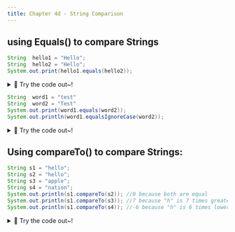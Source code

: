 ```yaml
---
title: Chapter 4d - String Comparison
---
```



## using Equals() to compare Strings

```java
String  hello1 = "Hello";
String  hello2 = "Hello";
System.out.print(hello1.equals(hello2));
```

<details>
<summary>
🧪 Try the code out~!
</summary>
<iframe src="https://trinket.io/embed/java/c88b414007" width="100%" height="300" frameborder="0" marginwidth="0" marginheight="0" allowfullscreen></iframe>

</details>




```java
String  word1 = "test"
String  word2 = "Test"
System.out.print(word1.equals(word2)); 
System.out.println(word1.equalsIgnoreCase(word2));
```
<details>
<summary>
🧪 Try the code out~!
</summary>
<iframe src="https://trinket.io/embed/java/4019da27be" width="100%" height="600" frameborder="0" marginwidth="0" marginheight="0" allowfullscreen></iframe>

</details>

## Using compareTo() to compare Strings:

```java
String s1 = "hello";
String s2 = "hello";
String s3 = "apple";
String s4 = "nation";
System.out.println(s1.compareTo(s2)); //0 because both are equal 
System.out.println(s1.compareTo(s3)); //7 because "h" is 7 times greater than "a" 
System.out.println(s1.compareTo(s4)); //-6 because "h" is 6 times lower than "n" 
```
<details>
<summary>
🧪 Try the code out~!
</summary>
<iframe src="https://trinket.io/embed/java/64ae7116e1" width="100%" height="600" frameborder="0" marginwidth="0" marginheight="0" allowfullscreen></iframe>

</details>
